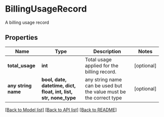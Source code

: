 # BillingUsageRecord

A billing usage record

## Properties
Name | Type | Description | Notes
------------ | ------------- | ------------- | -------------
**total_usage** | **int** | Total usage applied for the billing record.  | [optional] 
**any string name** | **bool, date, datetime, dict, float, int, list, str, none_type** | any string name can be used but the value must be the correct type | [optional]

[[Back to Model list]](../README.md#documentation-for-models) [[Back to API list]](../README.md#documentation-for-api-endpoints) [[Back to README]](../README.md)


